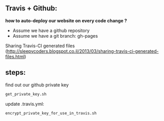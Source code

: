 Travis + Github: 
----
**how to auto-deploy our website on every code change ?**
- Assume we have a github repository
- Assume we have a git branch: gh-pages

Sharing Travis-CI generated files (http://sleepycoders.blogspot.co.il/2013/03/sharing-travis-ci-generated-files.html)


steps:
---

 find out our github private key
```bash
get_private_key.sh
```

 update .travis.yml: 
```bash
encrypt_private_key_for_use_in_travis.sh
```

